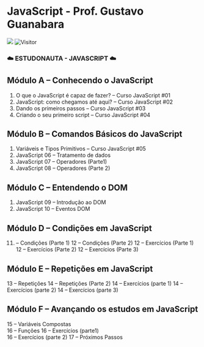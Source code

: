 # JavaScript - Prof. Gustavo Guanabara

[![](https://img.shields.io/badge/made_by-eduardodsr-green)](https://github.com/eduardods/)
![Visitor](https://visitor-badge.glitch.me/badge?page_id=eduardodsr.ESTUDONAUTA)

### :cloud: ESTUDONAUTA - JAVASCRIPT :cloud:


## Módulo A – Conhecendo o JavaScript
01. O que o JavaScript é capaz de fazer? – Curso JavaScript #01
01. JavaScript: como chegamos até aqui? – Curso JavaScript #02
01. Dando os primeiros passos – Curso JavaScript #03
01. Criando o seu primeiro script – Curso JavaScript #04

## Módulo B – Comandos Básicos do JavaScript
01. Variáveis e Tipos Primitivos – Curso JavaScript #05
01. JavaScript 06 – Tratamento de dados
01. JavaScript 07 – Operadores (Parte1)
01. JavaScript 08 – Operadores (Parte 2)

## Módulo C – Entendendo o DOM
01. JavaScript 09 – Introdução ao DOM	
01. JavaScript 10 – Eventos DOM

## Módulo D – Condições em JavaScript
11. – Condições (Parte 1)
12 – Condições (Parte 2)
12 – Exercícios (Parte 1)
12 – Exercícios (Parte 2)
12 – Exercícios (Parte 3)

## Módulo E – Repetições em JavaScript
13 – Repetições
14 – Repetições (Parte 2)
14 – Exercícios (parte 1)
14 – Exercícios (parte 2)
14 – Exercícios (parte 3)

## Módulo F – Avançando os estudos em JavaScript
15 – Variáveis Compostas	
16 – Funções
16 – Exercícios (parte1)	
16 – Exercícios (parte 2)
17 – Próximos Passos	

